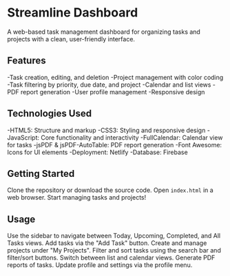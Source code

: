 # Streamline Dashboard

A web-based task management dashboard for organizing tasks and projects with a clean, user-friendly interface.
## Features

-Task creation, editing, and deletion
-Project management with color coding
-Task filtering by priority, due date, and project
-Calendar and list views
-PDF report generation
-User profile management
-Responsive design

## Technologies Used

-HTML5: Structure and markup
-CSS3: Styling and responsive design
-JavaScript: Core functionality and interactivity
-FullCalendar: Calendar view for tasks
-jsPDF & jsPDF-AutoTable: PDF report generation
-Font Awesome: Icons for UI elements
-Deployment: Netlify
-Database: Firebase

## Getting Started

Clone the repository or download the source code.
Open ```index.html``` in a web browser.
Start managing tasks and projects!

## Usage

Use the sidebar to navigate between Today, Upcoming, Completed, and All Tasks views.
Add tasks via the "Add Task" button.
Create and manage projects under "My Projects".
Filter and sort tasks using the search bar and filter/sort buttons.
Switch between list and calendar views.
Generate PDF reports of tasks.
Update profile and settings via the profile menu.
 

